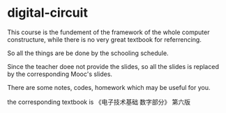 # digital-circuit



This course is the fundement of the framework of the whole computer constructure, while there is no very great textbook for referrencing.

So all the things are be done by the schooling schedule.

Since the teacher doee not provide the slides, so all the slides is replaced by the corresponding Mooc's slides.

There are some notes, codes, homework which may be useful for you.

the corresponding textbook is 《电子技术基础 数字部分》 第六版